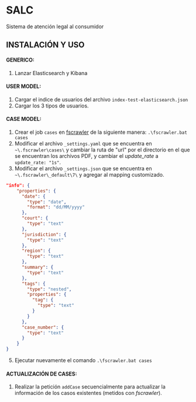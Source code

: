 # SALC
Sistema de atención legal al consumidor

## INSTALACIÓN Y USO
#### GENERICO:

1. Lanzar Elasticsearch y Kibana

#### USER MODEL:

1. Cargar el indice de usuarios del archivo ```index-test-elasticsearch.json```
2. Cargar los 3 tipos de usuarios.

#### CASE MODEL:

1. Crear el job ```cases``` en [fscrawler](https://fscrawler.readthedocs.io/en/latest/) de la siguiente manera: ```.\fscrawler.bat cases```
2. Modificar el archivo ```_settings.yaml``` que se encuentra en ```~\.fscrawler\cases\``` y cambiar la ruta de "url" por el directorio en el que se encuentran los archivos PDF, y cambiar el _update_rate_ a ```update_rate: "1s"```.
3. Modificar el archivo ```_settings.json``` que se encuentra en ```~\.fscrawler\_default\7\``` y agregar al mapping customizado.
```json
"info": {
	"properties": {
	  "date": {
		"type": "date",
		"format": "dd/MM/yyyy"
	  },
	  "court": {
		"type": "text"
	  },
	  "jurisdiction": {
		"type": "text"
	  },
	  "region": {
		"type": "text"
	  },
	  "summary": {
		"type": "text"
	  },
	  "tags": {
		"type": "nested",
		"properties": {
		  "tag": {
			"type": "text"
		  }
		}
	  },
	  "case_number": {
		"type": "text"
	  }
	}
}
```
5. Ejecutar nuevamente el comando ```.\fscrawler.bat cases```

#### ACTUALIZACIÓN DE CASES:

1. Realizar la petición ```addCase``` secuencialmente para actualizar la información de los casos existentes (metidos con _fscrawler_).
